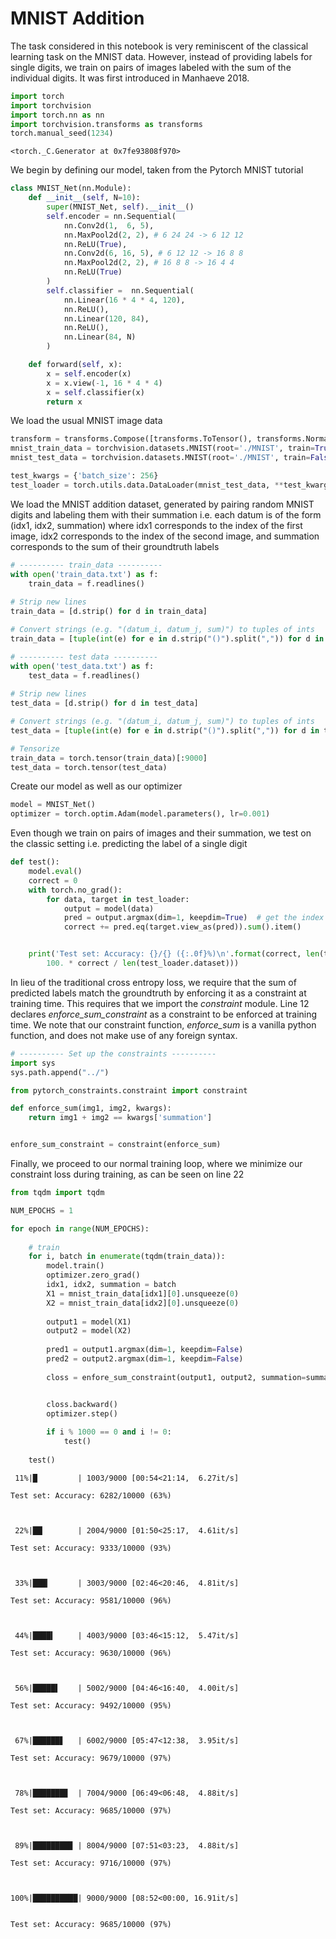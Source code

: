 # MNIST Addition

The task considered in this notebook is very reminiscent of the classical learning task on the MNIST data. However, instead of providing labels for single digits, we train on pairs of images labeled with the sum of the individual digits. It was first introduced in Manhaeve 2018.


```python
import torch
import torchvision
import torch.nn as nn
import torchvision.transforms as transforms
torch.manual_seed(1234)
```




    <torch._C.Generator at 0x7fe93808f970>



We begin by defining our model, taken from the Pytorch MNIST tutorial


```python
class MNIST_Net(nn.Module):
    def __init__(self, N=10):
        super(MNIST_Net, self).__init__()
        self.encoder = nn.Sequential(
            nn.Conv2d(1,  6, 5),
            nn.MaxPool2d(2, 2), # 6 24 24 -> 6 12 12
            nn.ReLU(True),
            nn.Conv2d(6, 16, 5), # 6 12 12 -> 16 8 8
            nn.MaxPool2d(2, 2), # 16 8 8 -> 16 4 4
            nn.ReLU(True)
        )
        self.classifier =  nn.Sequential(
            nn.Linear(16 * 4 * 4, 120),
            nn.ReLU(),
            nn.Linear(120, 84),
            nn.ReLU(),
            nn.Linear(84, N)
        )

    def forward(self, x):
        x = self.encoder(x)
        x = x.view(-1, 16 * 4 * 4)
        x = self.classifier(x)
        return x
```

We load the usual MNIST image data


```python
transform = transforms.Compose([transforms.ToTensor(), transforms.Normalize((0.5,), (0.5,))])
mnist_train_data = torchvision.datasets.MNIST(root='./MNIST', train=True, download=True,transform=transform)
mnist_test_data = torchvision.datasets.MNIST(root='./MNIST', train=False, download=True,transform=transform)

test_kwargs = {'batch_size': 256}
test_loader = torch.utils.data.DataLoader(mnist_test_data, **test_kwargs)
```

We load the MNIST addition dataset, generated by pairing random MNIST digits and labeling them with their summation i.e. each datum is of the form (idx1, idx2, summation) where idx1 corresponds to the index of the first image, idx2 corresponds to the index of the second image, and summation corresponds to the sum of their groundtruth labels


```python
# ---------- train_data ----------
with open('train_data.txt') as f:
    train_data = f.readlines()
    
# Strip new lines
train_data = [d.strip() for d in train_data]

# Convert strings (e.g. "(datum_i, datum_j, sum)") to tuples of ints
train_data = [tuple(int(e) for e in d.strip("()").split(",")) for d in train_data]

# ---------- test data ----------
with open('test_data.txt') as f:
    test_data = f.readlines()
    
# Strip new lines
test_data = [d.strip() for d in test_data]

# Convert strings (e.g. "(datum_i, datum_j, sum)") to tuples of ints
test_data = [tuple(int(e) for e in d.strip("()").split(",")) for d in test_data]

# Tensorize
train_data = torch.tensor(train_data)[:9000]
test_data = torch.tensor(test_data)
```

Create our model as well as our optimizer


```python
model = MNIST_Net()
optimizer = torch.optim.Adam(model.parameters(), lr=0.001)
```

Even though we train on pairs of images and their summation, we test on the classic setting i.e. predicting the label of a single digit


```python
def test():
    model.eval()
    correct = 0
    with torch.no_grad():
        for data, target in test_loader:
            output = model(data)
            pred = output.argmax(dim=1, keepdim=True)  # get the index of the max log-probability
            correct += pred.eq(target.view_as(pred)).sum().item()


    print('Test set: Accuracy: {}/{} ({:.0f}%)\n'.format(correct, len(test_loader.dataset),
        100. * correct / len(test_loader.dataset)))

```

In lieu of the traditional cross entropy loss, we require that the sum of predicted labels match the groundtruth by enforcing it as a constraint at training time. This requires that we import the *constraint* module. Line 12 declares *enforce_sum_constraint* as a constraint to be enforced at training time. We note that our constraint function, *enforce_sum* is a vanilla python function, and does not make use of any foreign syntax.


```python
# ---------- Set up the constraints ----------
import sys
sys.path.append("../")

from pytorch_constraints.constraint import constraint

def enforce_sum(img1, img2, kwargs):
    return img1 + img2 == kwargs['summation']


enfore_sum_constraint = constraint(enforce_sum)
```

Finally, we proceed to our normal training loop, where we minimize our constraint loss during training, as can be seen on line 22


```python
from tqdm import tqdm

NUM_EPOCHS = 1

for epoch in range(NUM_EPOCHS):
      
    # train
    for i, batch in enumerate(tqdm(train_data)):
        model.train()
        optimizer.zero_grad()
        idx1, idx2, summation = batch
        X1 = mnist_train_data[idx1][0].unsqueeze(0)
        X2 = mnist_train_data[idx2][0].unsqueeze(0)
        
        output1 = model(X1)
        output2 = model(X2)
        
        pred1 = output1.argmax(dim=1, keepdim=False)
        pred2 = output2.argmax(dim=1, keepdim=False)
        
        closs = enfore_sum_constraint(output1, output2, summation=summation)


        closs.backward()
        optimizer.step()
        
        if i % 1000 == 0 and i != 0:
            test()
        
    test()
```

     11%|█         | 1003/9000 [00:54<21:14,  6.27it/s]

    Test set: Accuracy: 6282/10000 (63%)
    


     22%|██▏       | 2004/9000 [01:50<25:17,  4.61it/s]

    Test set: Accuracy: 9333/10000 (93%)
    


     33%|███▎      | 3003/9000 [02:46<20:46,  4.81it/s]

    Test set: Accuracy: 9581/10000 (96%)
    


     44%|████▍     | 4003/9000 [03:46<15:12,  5.47it/s]

    Test set: Accuracy: 9630/10000 (96%)
    


     56%|█████▌    | 5002/9000 [04:46<16:40,  4.00it/s]

    Test set: Accuracy: 9492/10000 (95%)
    


     67%|██████▋   | 6002/9000 [05:47<12:38,  3.95it/s]

    Test set: Accuracy: 9679/10000 (97%)
    


     78%|███████▊  | 7004/9000 [06:49<06:48,  4.88it/s]

    Test set: Accuracy: 9685/10000 (97%)
    


     89%|████████▉ | 8004/9000 [07:51<03:23,  4.88it/s]

    Test set: Accuracy: 9716/10000 (97%)
    


    100%|██████████| 9000/9000 [08:52<00:00, 16.91it/s]


    Test set: Accuracy: 9685/10000 (97%)
    

